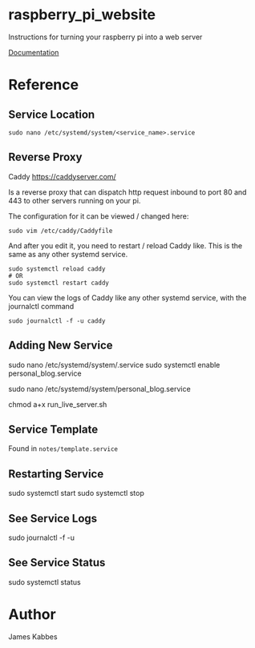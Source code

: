 # raspberry_pi_website
Instructions for turning your raspberry pi into a web server

[Documentation](https://jameskabbes.github.io/raspberry_pi_website)


# Reference

## Service Location
`sudo nano /etc/systemd/system/<service_name>.service`

## Reverse Proxy

Caddy
https://caddyserver.com/

Is a reverse proxy that can dispatch http request inbound to port 80 and 443 to other servers running on your pi.

The configuration for it can be viewed / changed here:
```
sudo vim /etc/caddy/Caddyfile
```

And after you edit it, you need to restart / reload Caddy like. This is the same as any other systemd service.
```
sudo systemctl reload caddy
# OR
sudo systemctl restart caddy
```

You can view the logs of Caddy like any other systemd service, with the journalctl command
```
sudo journalctl -f -u caddy
```

## Adding New Service

sudo nano /etc/systemd/system/<filename>.service
sudo systemctl enable personal_blog.service

sudo nano /etc/systemd/system/personal_blog.service

chmod a+x run_live_server.sh

## Service Template

Found in `notes/template.service`

## Restarting Service
sudo systemctl start <service>
sudo systemctl stop <service>

## See Service Logs
sudo journalctl -f -u <service>

## See Service Status
sudo systemctl status <service>


# Author
James Kabbes